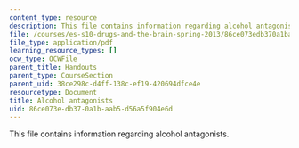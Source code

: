 ```yaml
---
content_type: resource
description: This file contains information regarding alcohol antagonists.
file: /courses/es-s10-drugs-and-the-brain-spring-2013/86ce073edb370a1baab5d56a5f904e6d_MITES_S10S13_AlcohAntagow6.pdf
file_type: application/pdf
learning_resource_types: []
ocw_type: OCWFile
parent_title: Handouts
parent_type: CourseSection
parent_uid: 38ce298c-d4ff-138c-ef19-420694dfce4e
resourcetype: Document
title: Alcohol antagonists
uid: 86ce073e-db37-0a1b-aab5-d56a5f904e6d
---
```

This file contains information regarding alcohol antagonists.

